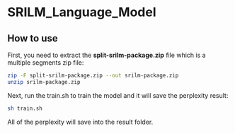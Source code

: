 # SRILM_Language_Model

## How to use

First, you need to extract the **split-srilm-package.zip** file which is a multiple segments zip file:

```bash
zip -F split-srilm-package.zip --out srilm-package.zip
unzip srilm-package.zip
```

Next, run the train.sh to train the model and it will save the perplexity result:

```bash
sh train.sh
```

All of the perplexity will save into the result folder.
